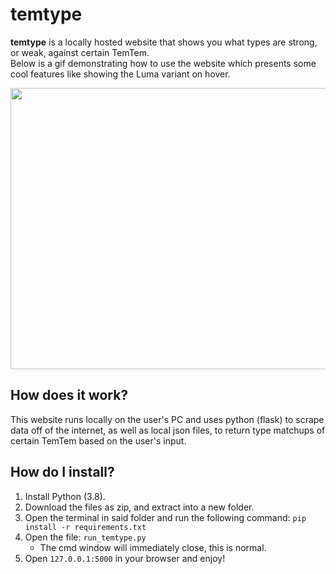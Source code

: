 # temtype
**temtype** is a locally hosted website that shows you what types are strong, or weak, against certain TemTem.<br>
Below is a gif demonstrating how to use the website which presents some cool features like showing the Luma variant on hover.

<img src="https://i.imgur.com/YJtkB5I.gif" width="800" height="450"/>

## How does it work?
This website runs locally on the user's PC and uses python (flask) to scrape data off of the internet, as well as local json files, to return type matchups of certain TemTem based on the user's input.

## How do I install?
1. Install Python (3.8).
2. Download the files as zip, and extract into a new folder.
3. Open the terminal in said folder and run the following command:
`pip install -r requirements.txt`
4. Open the file: `run_temtype.py` 
    - The cmd window will immediately close, this is normal.
5. Open `127.0.0.1:5000` in your browser and enjoy!
